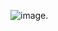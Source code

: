 ![image](https://github.com/gtamilvanan17/portfolio/assets/121214873/72f05c0d-d9ba-4623-b252-5d2e8c5250c9).
